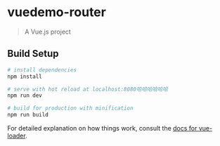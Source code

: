 # vuedemo-router

> A Vue.js project

## Build Setup

``` bash
# install dependencies
npm install

# serve with hot reload at localhost:8080哈哈哈哈哈哈
npm run dev

# build for production with minification
npm run build
```

For detailed explanation on how things work, consult the [docs for vue-loader](http://vuejs.github.io/vue-loader).
